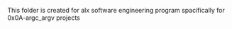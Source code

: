 This folder is created for alx software engineering program spacifically for 0x0A-argc_argv projects